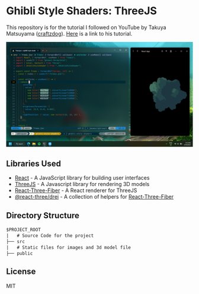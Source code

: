 # Ghibli Style Shaders: ThreeJS

This repository is for the tutorial I followed on YouTube by Takuya Matsuyama ([craftzdog](https://github.com/craftzdog)). [Here](https://www.youtube.com/watch?v=IGK6eceWyU4) is a link to his tutorial.

![working_screenshot](./public/working_screenshot.png)

## Libraries Used

- [React](https://reactjs.org/) - A JavaScript library for building user interfaces
- [ThreeJS](https://threejs.org/) - A Javascript library for rendering 3D models
- [React-Three-Fiber](https://docs.pmnd.rs/react-three-fiber/getting-started/introduction) - A React renderer for ThreeJS
- [@react-three/drei](https://www.npmjs.com/package/@react-three/drei) - A collection of helpers for [React-Three-Fiber](https://docs.pmnd.rs/react-three-fiber/getting-started/introduction)

## Directory Structure

```
$PROJECT_ROOT
|   # Source Code for the project
├── src
|   # Static files for images and 3d model file
├── public
```

## License

MIT
